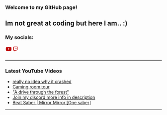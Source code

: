 ### Welcome to my GitHub page!

## Im not great at coding but here I am.. :)

### My socials:

[<img align="left" alt="ExpertNugget | Youtube" width="22px" src="https://raw.githubusercontent.com/ExpertNugget/ExpertNugget/main/youtube-red.png" />][Youtube]

[<img align="left" alt="ExpertNugget | Twitch" width="22px" src="https://raw.githubusercontent.com/ExpertNugget/ExpertNugget/main/twitch-red.png" />][Twitch]

<br />
<br />

---

### Latest YouTube Videos
<!-- YOUTUBE:START -->
- [really no idea why it crashed](https://www.youtube.com/watch?v=yxaezaL1um8)
- [Gaming room tour](https://www.youtube.com/watch?v=-_XX5fDJhIY)
- [&quot;A drive through the forest&quot;](https://www.youtube.com/watch?v=2kqMpJmiPOE)
- [Join my discord more info in description](https://www.youtube.com/watch?v=QRIIjcmBPvU)
- [Beat Saber | Mirror Mirror [One saber]](https://www.youtube.com/watch?v=t3kUoiKJXvc)
<!-- YOUTUBE:END -->

---

<br />
<br />

[Twitch]: https://twitch.tv/expertnugget
[Youtube]:https://https://www.youtube.com/channel/UCnAIFEysXmB-Yb3LqmOKIFg
